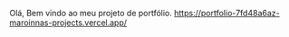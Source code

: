  Olá, Bem vindo ao meu projeto de portfólio.
 https://portfolio-7fd48a6az-maroinnas-projects.vercel.app/
